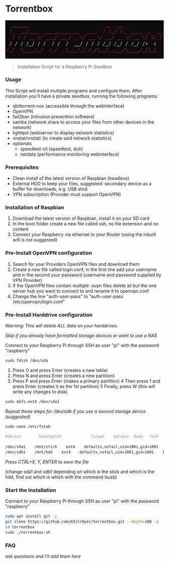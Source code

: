 # Torrentbox
![](logo.jpg)
> Installation Script for a Raspberry Pi Seedbox

### Usage
This Script will install mutliple programs and configure them. After installation you'll have a private seedbox, running the following programs:
* qbittorrent-nox (accessible through the webinterface)
* OpenVPN
* fail2ban (intrusion prevention software)
* samba (network share to access your files from other devices in the network)
* lighttpd (webserver to display network statistics)
* vnstat/vnstati (to create said network statistics)
* optionals
  * speedtest-cli (speedtest, duh)
  * netdata (performance monitoring webinterface)

### Prerequisites
* Clean install of the latest version of Raspbian (headless)
* External HDD to keep your files, suggested: secondary device as a buffer for downloads, e.g. USB stick
* VPN subscription (Provider must support OpenVPN)

### Installation of Raspbian

1. Download the latest version of Raspbian, install it on your SD card
2. In the boot folder create a new file called ssh, no file extension and no content
3. Connect your Raspberry via ethernet to your Router (using the inbuilt wifi is not suggested)

### Pre-Install OpenVPN configuration

1. Search for your Providers OpenVPN files and download them
2. Create a new file called login.conf, in the first line add your username and in the second your password (username and password supplied by VPN Provider)
3. If the OpenVPN files contain multiple .ovpn files delete all but the one server hub you want to connect to and rename it to openvpn.conf
4. Change the line "auth-user-pass" to "auth-user-pass /etc/openvpn/login.conf"

### Pre-Install Harddrive configuration

_Warning: This will delete ALL data on your harddrives._

_Skip if you already have formatted storage devices or want to use a NAS_

Connect to your Raspberry Pi through SSH as user "pi" with the password "raspberry"

```sh
sudo fdisk /dev/sda
```

1. Press O and press Enter (creates a new table)
2. Press N and press Enter (creates a new partition)
3. Press P and press Enter (makes a primary partition)
4 Then press 1 and press Enter (creates it as the 1st partition)
5 Finally, press W (this will write any changes to disk)

```sh
sudo mkfs.ext4 /dev/sda1
```

_Repeat these steps for /dev/sdb if you use a second storage device (suggested)_

```sh
sudo nano /etc/fstab
```
```bash
#device        mountpoint             fstype    options  dump   fsck

/dev/sda1    /mnt/stick    ext4    defaults,nofail,uid=1001,gid=1001    0    1
/dev/sdb1    /mnt/hdd    ext4    defaults,nofail,uid=1001,gid=1001    0    1
```
_Press CTRL+X, Y, ENTER to save the file_

(change sda1 and sdb1 depending on which is the stick and which is the hdd, find out which is which with the command lsusb)

### Start the Installation

Connect to your Raspberry Pi through SSH as user "pi" with the password "raspberry"

```sh
sudo apt install git -y
git clone https://github.com/d3str0yer/torrentbox.git --depth=100 -q
cd torrentbox
sudo ./torrentbox.sh
```

### FAQ

_ask questions and I'll add them here_
